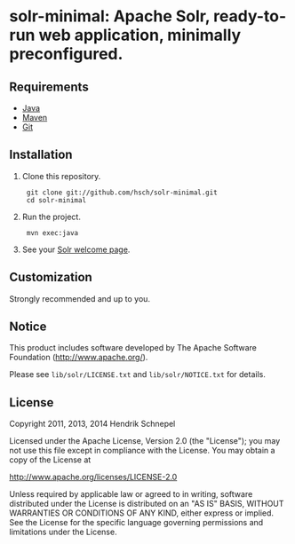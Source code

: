solr-minimal: Apache Solr, ready-to-run web application, minimally preconfigured.
=================================================================================

Requirements
------------

* [Java](http://java.oracle.com)
* [Maven](http://maven.apache.org/)
* [Git](http://git-scm.com/)


Installation
-------------

1. Clone this repository.

        git clone git://github.com/hsch/solr-minimal.git
        cd solr-minimal

2. Run the project.

        mvn exec:java

3. See your [Solr welcome page](http://localhost:8983).


Customization
-------------

Strongly recommended and up to you.


Notice
------

This product includes software developed by
The Apache Software Foundation (http://www.apache.org/).

Please see `lib/solr/LICENSE.txt` and `lib/solr/NOTICE.txt` for details.

License
-------

Copyright 2011, 2013, 2014 Hendrik Schnepel

Licensed under the Apache License, Version 2.0 (the "License");
you may not use this file except in compliance with the License.
You may obtain a copy of the License at

  http://www.apache.org/licenses/LICENSE-2.0

Unless required by applicable law or agreed to in writing, software
distributed under the License is distributed on an "AS IS" BASIS,
WITHOUT WARRANTIES OR CONDITIONS OF ANY KIND, either express or implied.
See the License for the specific language governing permissions and
limitations under the License.
